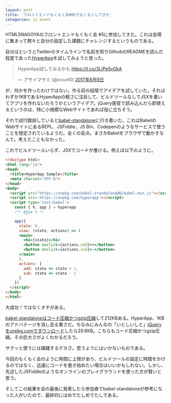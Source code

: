 ```yaml
---
layout: post
title: 'フロントエンドもくもく会#05でもくもくしてきた'
categories: js event
---
```

HTML5NAGOYAのフロントエンドもくもく会 #5に参加してきた。これは会場に集まって黙々と自分の設定した課題にチャレンジするというものである。

自分はというとTwitterのタイムラインで名前を知りGithubのREADMEを読んだ程度であった[HyperApp](https://github.com/hyperapp/hyperapp)を試してみようと思った。

<blockquote class="twitter-tweet" data-lang="ja"><p lang="ja" dir="ltr">HyperApp試してみるかも <a href="https://t.co/3LiPe5vGkA">https://t.co/3LiPe5vGkA</a></p>&mdash; アサイマサミ (@count0) <a href="https://twitter.com/count0/status/872998225627631617">2017年6月9日</a></blockquote>
<script async src="//platform.twitter.com/widgets.js" charset="utf-8"></script>

が、何かを作ったわけではない。作る前の段階でアイデアを試していた。それはわずか1KBであるHyperAppの軽さに注目して、ビルドツールなしでJSXを書いてアプリを作れないだろうかというアイデア。jQuery感覚で読み込んだら即使えるというのは、特に小規模なWebサイトであれば役に立ちそう。

それで試行錯誤していると[babel-standalone](https://github.com/babel/babel-standalone)に行き着いた。これはBabelのWebサイトにあるREPL、JSFiddle、JS Bin、Codepenのようなサービスで使うことを想定されているようだ。全くの盲点。まさかBabelをブラウザで動かすなんて。考えたこともなかった。

これでビルドツールいらず、JSXでコードが書ける。例えば以下のように。

``` html
<!doctype html>
<html lang="ja">
<head>
  <title>HyperApp Sample</title>
  <meta charset="UTF-8">
</head>
<body>
  <script src="https://unpkg.com/babel-standalone@6/babel.min.js"></script>
  <script src='https://unpkg.com/hyperapp'></script>
  <script type='text/babel'>
    const { h, app } = hyperapp
    /** @jsx h */

    app({
      state: 0,
      view: (state, actions) => (
      <main>
        <h1>{state}</h1>
        <button onclick={actions.add}>+</button>
        <button onclick={actions.sub}>-</button>
      </main>
      ),
      actions: {
        add: state => state + 1,
        sub: state => state - 1
      }
    })
  </script>
</body>
</html>
```

大成功！ではなくオチがある。

[babel-standaloneはコード圧縮かつgzip圧縮](https://unpkg.com/babel-standalone@6.25.0/babel.min.js)して212KBある。HyperApp、1KBのアドバテージを消し去る重さだ。ちなみにみんなの「いとしいしと」[jQueryをunpkg.comでダウンロード](https://unpkg.com/jquery@3.2.1/dist/jquery.min.js)したら29.6KB。こちらもコード圧縮かつgzip圧縮。その巨大さがよくわかるだろう。

サクッと使うには躊躇するデカさ。思うようにはいかないものである。

今回のもくもく会のように時間に上限があり、ビルドツールの設定に時間をかけるのではなく、迅速にコードを書き始めたい場合はいいかもしれない。しかし、先述したJSFiddleのようなオンラインのプレイグラウンドを使った方が賢いと思う。

そしてこの結果を会の最後に発表したら参加者でbabel-standaloneが参考になった人がいたので、最終的にはめでたしめでたしである。
